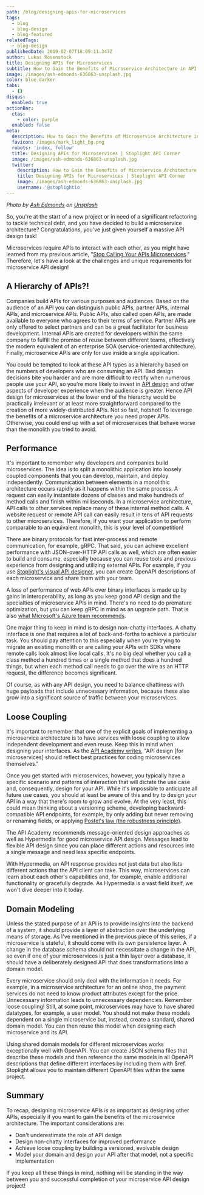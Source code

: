 ```yaml
---
path: /blog/designing-apis-for-microservices
tags:
  - blog
  - blog-design
  - blog-featured
relatedTags:
  - blog-design
publishedDate: 2019-02-07T18:09:11.347Z
author: Lukas Rosenstock
title: Designing APIs for Microservices
subtitle: How to Gain the Benefits of Microservice Architecture in API Design
image: /images/ash-edmonds-636863-unsplash.jpg
color: blue-darker
tabs:
  - {}
disqus:
  enabled: true
actionBar:
  ctas:
    - color: purple
  enabled: false
meta:
  description: How to Gain the Benefits of Microservice Architecture in API Design
  favicon: /images/mark_light_bg.png
  robots: 'index, follow'
  title: Designing APIs for Microservices | Stoplight API Corner
  image: /images/ash-edmonds-636863-unsplash.jpg
  twitter:
    description: How to Gain the Benefits of Microservice Architecture in API Design
    title: Designing APIs for Microservices | Stoplight API Corner
    image: /images/ash-edmonds-636863-unsplash.jpg
    username: '@stoplightio'
---
```


_Photo by [Ash Edmonds](https://unsplash.com/photos/XZ0xN0hmpi4) on [Unsplash](https://unsplash.com)_

So, you're at the start of a new project or in need of a significant refactoring to tackle technical debt, and you have decided to build a microservice architecture? Congratulations, you've just given yourself a massive API design task!

Microservices require APIs to interact with each other, as you might have learned from my previous article, "[Stop Calling Your APIs Microservices](https://stoplight.io/blog/stop-calling-your-apis-microservices-e165a80eba9d/)." Therefore, let's have a look at the challenges and unique requirements for microservice API design!

## A Hierarchy of APIs?!

Companies build APIs for various purposes and audiences. Based on the audience of an API you can distinguish public APIs, partner APIs, internal APIs, and microservice APIs. Public APIs, also called open APIs, are made available to everyone who agrees to their terms of service. Partner APIs are only offered to select partners and can be a great facilitator for business development. Internal APIs are created for developers within the same company to fulfill the promise of reuse between different teams, effectively the modern equivalent of an enterprise SOA (service-oriented architecture). Finally, microservice APIs are only for use inside a single application.

You could be tempted to look at these API types as a hierarchy based on the numbers of developers who are consuming an API. Bad design decisions bite you harder and are more difficult to rectify when numerous people use your API, so you're more likely to invest in [API design](https://stoplight.io/design/) and other aspects of developer experience when the audience is greater. Hence API design for microservices at the lower end of the hierarchy would be practically irrelevant or at least more straightforward compared to the creation of more widely-distributed APIs. Not so fast, hotshot! To leverage the benefits of a microservice architecture you need proper APIs. Otherwise, you could end up with a set of microservices that behave worse than the monolith you tried to avoid.

## Performance

It's important to remember why developers and companies build microservices. The idea is to split a monolithic application into loosely coupled components that you can develop, maintain, and deploy independently. Communication between elements in a monolithic architecture occurs rapidly as it happens within the same process. A request can easily instantiate dozens of classes and make hundreds of method calls and finish within milliseconds. In a microservice architecture, API calls to other services replace many of these internal method calls. A website request or remote API call can easily result in tens of API requests to other microservices. Therefore, if you want your application to perform comparable to an equivalent monolith, this is your level of competition!

There are binary protocols for fast inter-process and remote communication, for example, gRPC. That said, you can achieve excellent performance with JSON-over-HTTP API calls as well, which are often easier to build and consume, especially because you can reuse tools and previous experience from designing and utilizing external APIs. For example, if you use [Stoplight's visual API designer](https://stoplight.io/design), you can create OpenAPI descriptions of each microservice and share them with your team.

A loss of performance of web APIs over binary interfaces is made up by gains in interoperability, as long as you keep good API design and the specialties of microservice APIs in mind. There's no need to do premature optimization, but you can keep gRPC in mind as an upgrade path. That is also [what Microsoft's Azure team recommends](https://docs.microsoft.com/en-us/azure/architecture/microservices/api-design).

One major thing to keep in mind is to design non-chatty interfaces. A chatty interface is one that requires a lot of back-and-forths to achieve a particular task. You should pay attention to this especially when you're trying to migrate an existing monolith or are calling your APIs with SDKs where remote calls look almost like local calls. It's no big deal whether you call a class method a hundred times or a single method that does a hundred things, but when each method call needs to go over the wire as an HTTP request, the difference becomes significant.

Of course, as with any API design, you need to balance chattiness with huge payloads that include unnecessary information, because these also grow into a significant source of traffic between your microservices.

## Loose Coupling

It's important to remember that one of the explicit goals of implementing a microservice architecture is to have services with loose coupling to allow independent development and even reuse. Keep this in mind when designing your interfaces. As the [API Academy writes](https://www.apiacademy.co/lessons/2016/06/api-design-304-api-design-for-microservices), "API design [for microservices] should reflect best practices for coding microservices themselves."

Once you get started with microservices, however, you typically have a specific scenario and patterns of interaction that will dictate the use case and, consequently, design for your API. While it's impossible to anticipate all future use cases, you should at least be aware of this and try to design your API in a way that there's room to grow and evolve. At the very least, this could mean thinking about a versioning scheme, developing backward-compatible API endpoints, for example, by only adding but never removing or renaming fields, or applying [Postel's law (the robustness principle)](https://en.wikipedia.org/wiki/Robustness_principle).

The API Academy recommends message-oriented design approaches as well as Hypermedia for good microservice API design. Messages lead to flexible API design since you can place different actions and resources into a single message and need less specific endpoints.

With Hypermedia, an API response provides not just data but also lists different actions that the API client can take. This way, microservices can learn about each other's capabilities and, for example, enable additional functionality or gracefully degrade. As Hypermedia is a vast field itself, we won't dive deeper into it today.

## Domain Modeling

Unless the stated purpose of an API is to provide insights into the backend of a system, it should provide a layer of abstraction over the underlying means of storage. As I've mentioned in the previous piece of this series, if a microservice is stateful, it should come with its own persistence layer. A change in the database schema should not necessitate a change in the API, so even if one of your microservices is just a thin layer over a database, it should have a deliberately designed API that does transformations into a domain model.

Every microservice should only deal with the information it needs. For example, in a microservice architecture for an online shop, the payment services do not need to know product attributes except for the price. Unnecessary information leads to unnecessary dependencies. Remember loose coupling! Still, at some point, microservices may have to have shared datatypes, for example, a user model. You should not make these models dependent on a single microservice but, instead, create a standard, shared domain model. You can then reuse this model when designing each microservice and its API.

Using shared domain models for different microservices works exceptionally well with OpenAPI. You can create JSON schema files that describe these models and then reference the same models in all OpenAPI descriptions that define different interfaces by including them with \$ref. Stoplight allows you to maintain different OpenAPI files within the same project.

## Summary

To recap, designing microservice APIs is as important as designing other APIs, especially if you want to gain the benefits of the microservice architecture. The important considerations are:

- Don't underestimate the role of API design
- Design non-chatty interfaces for improved performance
- Achieve loose coupling by building a versioned, evolvable design
- Model your domain and design your API after that model, not a specific implementation

If you keep all these things in mind, nothing will be standing in the way between you and successful completion of your microservice API design project!
